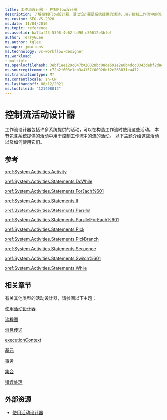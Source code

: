 ```yaml
---
title: 工作流设计器 - 控制Flow设计器
description: 了解控制Flow设计器，活动设计器是系统提供的活动，用于控制工作流中的流。
ms.custom: SEO-VS-2020
ms.date: 11/04/2016
ms.topic: reference
ms.assetid: ba74af23-5398-4e62-bd90-c50612e3bfef
author: TerryGLee
ms.author: tglee
manager: jmartens
ms.technology: vs-workflow-designer
ms.workload:
- multiple
ms.openlocfilehash: 3ebf1ee129c047b020028bc08de591e2e0b4dcc0343debf2d841c7bed0cabc94
ms.sourcegitcommit: c72b2f603e1eb3a4157f00926df2e263831ea472
ms.translationtype: MT
ms.contentlocale: zh-CN
ms.lasthandoff: 08/12/2021
ms.locfileid: "121408012"
---
```

# <a name="control-flow-activity-designers"></a>控制流活动设计器

工作流设计器包括许多系统提供的活动，可以在构造工作流时使用这些活动。 本节包含系统提供的活动中用于控制工作流中的流的活动。 以下主题介绍这些活动以及如何使用它们。

## <a name="reference"></a>参考

 <xref:System.Activities.Activity>

 <xref:System.Activities.Statements.DoWhile>

 <xref:System.Activities.Statements.ForEach%601>

 <xref:System.Activities.Statements.If>

 <xref:System.Activities.Statements.Parallel>

 <xref:System.Activities.Statements.ParallelForEach%601>

 <xref:System.Activities.Statements.Pick>

 <xref:System.Activities.Statements.PickBranch>

 <xref:System.Activities.Statements.Sequence>

 <xref:System.Activities.Statements.Switch%601>

 <xref:System.Activities.Statements.While>

## <a name="related-sections"></a>相关章节

有关其他类型的活动设计器，请参阅以下主题：

 [使用活动设计器](control-flow-activity-designers.md)

 [流程图](../workflow-designer/flowchart-activity-designers.md)

 [消息传送](../workflow-designer/messaging-activity-designers.md)

 [executionContext](../workflow-designer/runtime-activity-designers.md)

 [基元](../workflow-designer/primitives-activity-designers.md)

 [事务](../workflow-designer/transaction-activity-designers.md)

 [集合](../workflow-designer/collection-activity-designers.md)

 [错误处理](../workflow-designer/error-handling-activity-designers.md)

## <a name="external-resources"></a>外部资源

- [使用活动设计器](control-flow-activity-designers.md)

